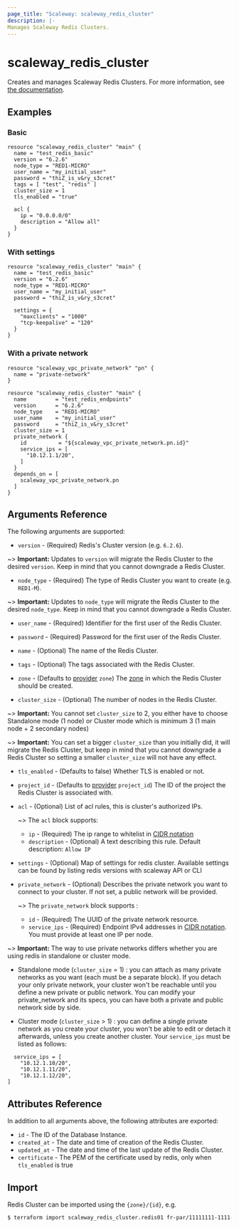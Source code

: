 ```yaml
---
page_title: "Scaleway: scaleway_redis_cluster"
description: |-
Manages Scaleway Redis Clusters.
---
```


# scaleway_redis_cluster

Creates and manages Scaleway Redis Clusters.
For more information, see [the documentation](https://developers.scaleway.com/en/products/redis/api/v1alpha1/).

## Examples

### Basic

```hcl
resource "scaleway_redis_cluster" "main" {
  name = "test_redis_basic"
  version = "6.2.6"
  node_type = "RED1-MICRO"
  user_name = "my_initial_user"
  password = "thiZ_is_v&ry_s3cret"
  tags = [ "test", "redis" ]
  cluster_size = 1
  tls_enabled = "true"

  acl {
    ip = "0.0.0.0/0"
    description = "Allow all"
  }
}
```

### With settings

```hcl
resource "scaleway_redis_cluster" "main" {
  name = "test_redis_basic"
  version = "6.2.6"
  node_type = "RED1-MICRO"
  user_name = "my_initial_user"
  password = "thiZ_is_v&ry_s3cret"

  settings = {
    "maxclients" = "1000"
    "tcp-keepalive" = "120"
  }
}
```

### With a private network

```hcl
resource "scaleway_vpc_private_network" "pn" { 
  name = "private-network"
}

resource "scaleway_redis_cluster" "main" {
  name         = "test_redis_endpoints"
  version      = "6.2.6"
  node_type    = "RED1-MICRO"
  user_name    = "my_initial_user"
  password     = "thiZ_is_v&ry_s3cret"
  cluster_size = 1
  private_network {
    id          = "${scaleway_vpc_private_network.pn.id}"
    service_ips = [
      "10.12.1.1/20",
    ]
  }
  depends_on = [
    scaleway_vpc_private_network.pn
  ]
}
```

## Arguments Reference

The following arguments are supported:

- `version` - (Required) Redis's Cluster version (e.g. `6.2.6`).

~> **Important:** Updates to `version` will migrate the Redis Cluster to the desired `version`. Keep in mind that you cannot downgrade a Redis Cluster.

- `node_type` - (Required) The type of Redis Cluster you want to create (e.g. `RED1-M`).

~> **Important:** Updates to `node_type` will migrate the Redis Cluster to the desired `node_type`. Keep in mind that you cannot downgrade a Redis Cluster.

- `user_name` - (Required) Identifier for the first user of the Redis Cluster.

- `password` - (Required) Password for the first user of the Redis Cluster.

- `name` - (Optional) The name of the Redis Cluster.

- `tags` - (Optional) The tags associated with the Redis Cluster.

- `zone` - (Defaults to [provider](../index.md) `zone`) The [zone](../guides/regions_and_zones.md#zones) in which the Redis Cluster should be created.

- `cluster_size` - (Optional) The number of nodes in the Redis Cluster.

~> **Important:** You cannot set `cluster_size` to 2, you either have to choose Standalone mode (1 node) or Cluster mode which is minimum 3 (1 main node + 2 secondary nodes)

~> **Important:** You can set a bigger `cluster_size` than you initially did, it will migrate the Redis Cluster, but keep in mind that you cannot downgrade a Redis Cluster so setting a smaller `cluster_size` will not have any effect.

- `tls_enabled` - (Defaults to false) Whether TLS is enabled or not.

- `project_id` - (Defaults to [provider](../index.md) `project_id`) The ID of the project the Redis Cluster is associated with.

- `acl` - (Optional) List of acl rules, this is cluster's authorized IPs.

  ~> The `acl` block supports:

    - `ip` - (Required) The ip range to whitelist in [CIDR notation](https://en.wikipedia.org/wiki/Classless_Inter-Domain_Routing#CIDR_notation)
    - `description` - (Optional) A text describing this rule. Default description: `Allow IP`

- `settings` - (Optional) Map of settings for redis cluster. Available settings can be found by listing redis versions with scaleway API or CLI

- `private_network` - (Optional) Describes the private network you want to connect to your cluster. If not set, a public network will be provided.

  ~> The `private_network` block supports :

    - `id` - (Required) The UUID of the private network resource.
    - `service_ips` - (Required) Endpoint IPv4 addresses in [CIDR notation](https://en.wikipedia.org/wiki/Classless_Inter-Domain_Routing#CIDR_notation). You must provide at least one IP per node.

~> **Important:** The way to use private networks differs whether you are using redis in standalone or cluster mode.

- Standalone mode (`cluster_size` = 1) : you can attach as many private networks as you want (each must be a separate block). If you detach your only private network, your cluster won't be reachable until you define a new private or public network. You can modify your private_network and its specs, you can have both a private and public network side by side.

- Cluster mode (`cluster_size` > 1) : you can define a single private network as you create your cluster, you won't be able to edit or detach it afterwards, unless you create another cluster. Your `service_ips` must be listed as follows:

```hcl
  service_ips = [
    "10.12.1.10/20",
    "10.12.1.11/20",
    "10.12.1.12/20",
]
```

## Attributes Reference

In addition to all arguments above, the following attributes are exported:

- `id` - The ID of the Database Instance.
- `created_at` - The date and time of creation of the Redis Cluster.
- `updated_at` - The date and time of the last update of the Redis Cluster.
- `certificate` - The PEM of the certificate used by redis, only when `tls_enabled` is true


## Import

Redis Cluster can be imported using the `{zone}/{id}`, e.g.

```bash
$ terraform import scaleway_redis_cluster.redis01 fr-par/11111111-1111-1111-1111-111111111111
```
